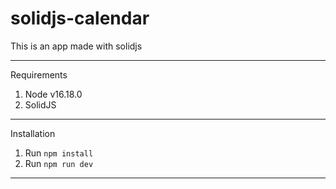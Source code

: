 # solidjs-calendar
This is an app made with solidjs

------------------------------

Requirements
1) Node v16.18.0
2) SolidJS

------------------------------

Installation

1) Run `npm install`
2) Run `npm run dev`

------------------------------
